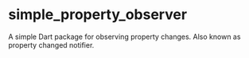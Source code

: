 # simple_property_observer
A simple Dart package for observing property changes. Also known as property changed notifier.
